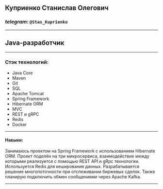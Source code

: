 ## Куприенко Станислав Олегович
### _telegram_: `@Stas_Kuprienko`
***
## Java-разработчик
***
### Стэк технологий:
+ Java Core
+ Maven
+ Git
+ SQL
+ Apache Tomcat
+ Spring Framework
+ Hibernate ORM
+ MVC
+ REST и gRPC
+ Redis
+ Docker
***
#### Навыки:
 Занимаюсь проектом на Spring Framework с использованием Hibernate ORM.
 Проект поделён на три микросервиса, взаимодействие между которыми реализуется
с помощью REST API и gRpc технологии. Используется Redis для кеширования данных. Разрабатывается решение многопоточности
при отслеживании биржевых сделок. Также планирую подключить обмен сообщениями через Apache Kafka.
***